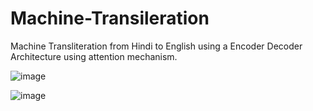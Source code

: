 # Machine-Transileration

Machine Transliteration from Hindi to English using a Encoder Decoder Architecture using attention mechanism. 

![image](https://user-images.githubusercontent.com/63854149/118034397-91065400-b387-11eb-883c-41a217632ad2.png)

![image](https://user-images.githubusercontent.com/63854149/118034577-c317b600-b387-11eb-915c-36eef15c23b6.png)

